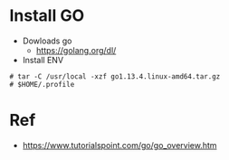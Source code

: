 # Install GO
* Dowloads go
    * https://golang.org/dl/
* Install ENV
```
# tar -C /usr/local -xzf go1.13.4.linux-amd64.tar.gz
# $HOME/.profile
```

# Ref
* https://www.tutorialspoint.com/go/go_overview.htm
